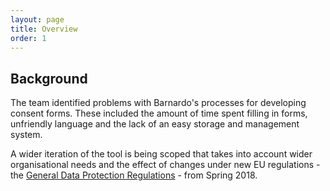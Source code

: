 ```yaml
---
layout: page
title: Overview
order: 1
---
```

## Background 
The team identified problems with Barnardo's processes for developing consent forms. These included the amount of time spent filling in forms, unfriendly language and the lack of an easy storage and management system.

A wider iteration of the tool is being scoped that takes into account wider organisational needs and the effect of changes under new EU regulations - the 	[General Data Protection Regulations](http://www.eugdpr.org/) - from Spring 2018.  
